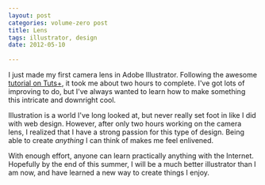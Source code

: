 ```yaml
---
layout: post
categories: volume-zero post
title: Lens
tags: illustrator, design
date: 2012-05-10
  
---
```



I just made my first camera lens in Adobe Illustrator. Following the awesome [tutorial on Tuts+](http://vector.tutsplus.com/tutorials/illustration/create-an-aperture-style-camera-lens-icon/), it took me about two hours to complete. I've got lots of improving to do, but I've always wanted to learn how to make something this intricate and downright cool.

Illustration is a world I've long looked at, but never really set foot in like I did with web design. However, after only two hours working on the camera lens, I realized that I have a strong passion for this type of design. Being able to create *anything* I can think of makes me feel enlivened.

With enough effort, anyone can learn practically anything with the Internet. Hopefully by the end of this summer, I will be a much better illustrator than I am now, and have learned a new way to create things I enjoy.
